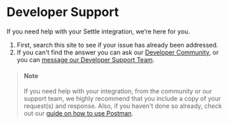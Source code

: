 # Developer Support

If you need help with your Settle integration, we’re here for you.

1. First, search this site to see if your issue has already been addressed.
2. If you can't find the answer you can ask our [Developer Community](https://support.settle.eu/hc/en-150/community/topics/4406880255121-Settle-for-Developers), or you can [message our Developer Support Team](support+dev@settle.eu).

> #### Note
>
> If you need help with your integration, from the community or our support team, we highly recommend that you include a copy of your request(s) and response. Also, if you haven't done so already, check out our [guide on how to use Postman](./ZG9jOjM0ODE0NTc1-install-and-use-postman-for-testing-the-settle-api).


